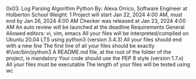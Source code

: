 0x03. Log Parsing
Algorithm
Python
 By: Alexa Orrico, Software Engineer at Holberton School
 Weight: 1
 Project will start Jan 22, 2024 4:00 AM, must end by Jan 26, 2024 4:00 AM
 Checker was released at Jan 23, 2024 4:00 AM
 An auto review will be launched at the deadline
Requirements
General
Allowed editors: vi, vim, emacs
All your files will be interpreted/compiled on Ubuntu 20.04 LTS using python3 (version 3.4.3)
All your files should end with a new line
The first line of all your files should be exactly #!/usr/bin/python3
A README.md file, at the root of the folder of the project, is mandatory
Your code should use the PEP 8 style (version 1.7.x)
All your files must be executable
The length of your files will be tested using wc
